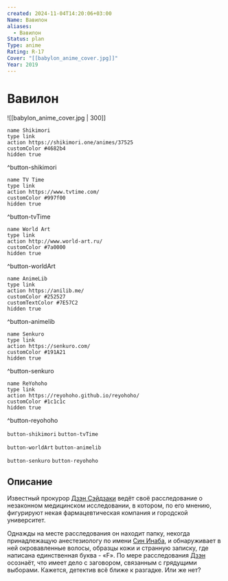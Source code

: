 ```yaml
---
created: 2024-11-04T14:20:06+03:00
Name: Вавилон
aliases:
  - Вавилон
Status: plan
Type: anime
Rating: R-17
Cover: "[[babylon_anime_cover.jpg]]"
Year: 2019
---
```


# Вавилон

![[babylon_anime_cover.jpg | 300]]

```button
name Shikimori
type link
action https://shikimori.one/animes/37525
customColor #4682b4
hidden true
```
^button-shikimori

```button
name TV Time
type link
action https://www.tvtime.com/
customColor #997f00
hidden true
```
^button-tvTime

```button
name World Art
type link
action http://www.world-art.ru/
customColor #7a0000
hidden true
```
^button-worldArt

```button
name AnimeLib
type link
action https://anilib.me/
customColor #252527
customTextColor #7E57C2
hidden true
```
^button-animelib

```button
name Senkuro
type link
action https://senkuro.com/
customColor #191A21
hidden true
```
^button-senkuro

```button
name ReYohoho
type link
action https://reyohoho.github.io/reyohoho/
customColor #1c1c1c
hidden true
```
^button-reyohoho

`button-shikimori` `button-tvTime`

`button-worldArt` `button-animelib`

`button-senkuro` `button-reyohoho`

## Описание

Известный прокурор [Дзэн Сэйдзаки](https://shikimori.one/characters/163892-zen-seizaki) ведёт своё расследование о незаконном медицинском исследовании, в котором, по его мнению, фигурируют некая фармацевтическая компания и городской университет.

Однажды на месте расследования он находит папку, некогда принадлежащую анестезиологу по имени [Син Инаба](https://shikimori.one/characters/176786-shin-inaba), и обнаруживает в ней окровавленные волосы, образцы кожи и странную записку, где написана единственная буква - «F». По мере расследования [Дзэн](https://shikimori.one/characters/163892-zen-seizaki) осознаёт, что имеет дело с заговором, связанным с грядущими выборами. Кажется, детектив всё ближе к разгадке. Или же нет?

